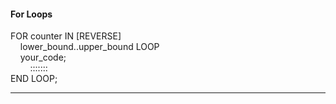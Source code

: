 <h4> For Loops </h4>

FOR counter IN [REVERSE]<br>
&nbsp;&nbsp;&nbsp;&nbsp;lower_bound..upper_bound LOOP<br>
&nbsp;&nbsp;&nbsp;&nbsp;your_code;<br>
&nbsp;&nbsp;&nbsp;&nbsp;&nbsp;&nbsp;&nbsp;&nbsp;:::::::<br>
END LOOP;
***